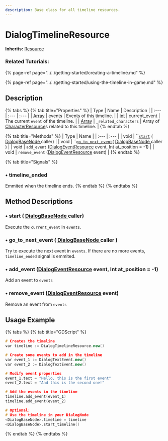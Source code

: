 ```yaml
---
description: Base class for all timeline resources.
---
```


# DialogTimelineResource

**Inherits:** [Resource](https://docs.godotengine.org/es/stable/classes/class_resource.html)

### Related Tutorials:

{% page-ref page="../../getting-started/creating-a-timeline.md" %}

{% page-ref page="../../getting-started/using-the-timeline-in-game.md" %}

## Description

{% tabs %}
{% tab title="Properties" %}
| Type | Name | Description |
| :--- | :--- | :--- |
| [Array](https://docs.godotengine.org/es/stable/classes/class_array.html) | events | Events of this timeline. |
| [int](https://docs.godotengine.org/es/stable/classes/class_int.html) | current\_event | The current `event` of the timeline. |
| [Array](https://docs.godotengine.org/es/stable/classes/class_array.html) | `_related_characters` | Array of [CharacterResource](class_dialog-character-resource.md)s related to this timeline. |
{% endtab %}

{% tab title="Methods" %}
| Type | Name |
| :--- | :--- |
| void | \`\`[`start`](class_dialog-timeline-resource.md#start-dialogbasenode-caller) \( [DialogBaseNode ](../node-class/class_dialog-base-node/)caller\) |
| void | \`\`[`go_to_next_event`](class_dialog-timeline-resource.md#go_to_next_event-dialogbasenode-caller)\( [DialogBaseNode ](../node-class/class_dialog-base-node/)caller \) |
| void | `add_event` \([DialogEventResource](class_dialog-event-resource/) event, Int at\_position = -1\) |
| void | `remove_event` \([DialogEventResource](class_dialog-event-resource/) event\) |
{% endtab %}

{% tab title="Signals" %}
### •  timeline\_ended

Emmited when the timeline ends.
{% endtab %}
{% endtabs %}

## Method Descriptions

### •  start \( [DialogBaseNode ](../node-class/class_dialog-base-node/)caller\)

Execute the `current_event` in `events`.

### •  go\_to\_next\_event \( [DialogBaseNode ](../node-class/class_dialog-base-node/)caller \)

Try to execute the next event in `events`. If there are no more events, `timeline_ended` signal is emmited.

### •  add\_event \([DialogEventResource](class_dialog-event-resource/) event, Int at\_position = -1\)

Add an event to `events`

### •  remove\_event \([DialogEventResource](class_dialog-event-resource/) event\)

Remove an event from `events`

## Usage Example

{% tabs %}
{% tab title="GDScript" %}
```cpp
# Creates the timeline
var timeline := DialogTimelineResource.new()

# Create some events to add in the timeline
var event_1 := DialogTextEvent.new()
var event_2 := DialogTextEvent.new()

# Modify event properties
event_1.text = "Hello, this is the first event"
event_2.text = "And this is the second one!"

# Add the events in the timeline
timeline.add_event(event_1)
timeline.add_event(event_2)

# Optional:
# Use the timeline in your DialogNode
<DialogBaseNode>.timeline = timeline
<DialogBaseNode>.start_timeline()

```
{% endtab %}
{% endtabs %}

